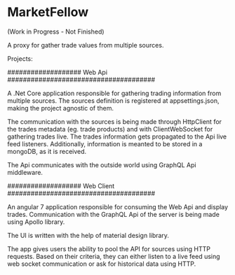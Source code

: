 # MarketFellow

(Work in Progress - Not Finished)

A proxy for gather trade values from multiple sources.

Projects:


################### Web Api ######################################

A .Net Core application responsible for gathering trading information from multiple sources. 
The sources definition is registered at appsettings.json, making the project agnostic of them.

The communication with the sources is being made through HttpClient for the trades metadata (eg. trade products) 
and with ClientWebSocket for gathering trades live. 
The trades information gets propagated to the Api live feed listeners.
Additionally, information is meanted to be stored in a mongoDB, as it is received.

The Api communicates with the outside world using GraphQL Api middleware.

################### Web Client ######################################

An angular 7 application responsible for consuming the Web Api and display trades.
Communication with the GraphQL Api of the server is being made using Apollo library.

The UI is written with the help of material design library.

The app gives users the ability to pool the API for sources using HTTP requests.
Based on their criteria, they can either listen to a live feed using web socket communication or ask for historical data using HTTP.
